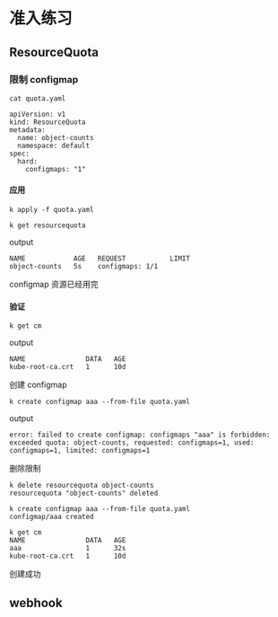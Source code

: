 # 准入练习

## ResourceQuota
### 限制 configmap
```
cat quota.yaml 
```
```
apiVersion: v1
kind: ResourceQuota
metadata:
  name: object-counts
  namespace: default
spec:
  hard:
    configmaps: "1"
```
#### 应用
```
k apply -f quota.yaml
```
```
k get resourcequota
```
output
```
NAME            AGE   REQUEST           LIMIT
object-counts   5s    configmaps: 1/1
```
configmap 资源已经用完
#### 验证
```
k get cm
```
output
```
NAME               DATA   AGE
kube-root-ca.crt   1      10d
```
创建 configmap
```
k create configmap aaa --from-file quota.yaml
```
output
```
error: failed to create configmap: configmaps "aaa" is forbidden: exceeded quota: object-counts, requested: configmaps=1, used: configmaps=1, limited: configmaps=1
```
删除限制
```
k delete resourcequota object-counts
resourcequota "object-counts" deleted
```
```
k create configmap aaa --from-file quota.yaml
configmap/aaa created

k get cm
NAME               DATA   AGE
aaa                1      32s
kube-root-ca.crt   1      10d
```
创建成功

## webhook
